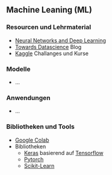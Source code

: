 ## Machine Leaning (ML)

### Resourcen und Lehrmaterial

* [Neural Networks and Deep Learning](http://neuralnetworksanddeeplearning.com)
* [Towards Datascience](https://towardsdatascience.com) Blog
* [Kaggle](https://www.kaggle.com) Challanges und Kurse


### Modelle
* ...

### Anwendungen
* ...

### Bibliotheken und Tools

* [Google Colab](https://colab.research.google.com)
* Bibliotheken
  * [Keras](https://keras.io) basierend auf [Tensorflow](https://www.tensorflow.org)
  * [Pytorch](https://pytorch.org)
  * [Scikit-Learn](https://scikit-learn.org)
